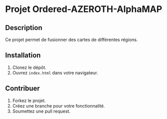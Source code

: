 # Projet Ordered-AZEROTH-AlphaMAP

## Description
Ce projet permet de fusionner des cartes de différentes régions.

## Installation
1. Clonez le dépôt.
2. Ouvrez `index.html` dans votre navigateur.

## Contribuer
1. Forkez le projet.
2. Créez une branche pour votre fonctionnalité.
3. Soumettez une pull request.
